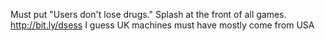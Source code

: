 Must put "Users don't lose drugs." Splash at the front of all games. http://bit.ly/dsess I guess UK machines must have mostly come from USA